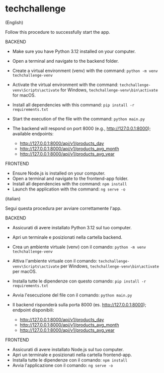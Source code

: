 # techchallenge
(English)

Follow this procedure to successfully start the app.

BACKEND

- Make sure you have Python 3.12 installed on your computer.
- Open a terminal and navigate to the backend folder.
- Create a virtual environment (venv) with the command: `python -m venv techchallenge-venv`
- Activate the virtual environment with the command: `techchallenge-venv\Scripts\activate` for Windows, `techchallenge-venv\bin\activate` for macOS.
- Install all dependencies with this command: `pip install -r requirements.txt`
- Start the execution of the file with the command: `python main.py`
- The backend will respond on port 8000 (e.g., http://127.0.0.1:8000); available endpoints:

  - http://127.0.0.1:8000/api/v1/products_day
  - http://127.0.0.1:8000/api/v1/products_avg_month
  - http://127.0.0.1:8000/api/v1/products_avg_year

FRONTEND

- Ensure Node.js is installed on your computer.
- Open a terminal and navigate to the frontend-app folder.
- Install all dependencies with the command: `npm install`
- Launch the application with the command: `ng serve -o`


(italian)

Segui questa procedura per avviare correttamente l'app.

BACKEND

- Assicurati di avere installato Python 3.12 sul tuo computer.
- Apri un terminale e posizionati nella cartella backend.
- Crea un ambiente virtuale (venv) con il comando: `python -m venv techchallenge-venv`
- Attiva l'ambiente virtuale con il comando: `techchallenge-venv\Scripts\activate` per Windows, `techchallenge-venv\bin\activate` per macOS.
- Installa tutte le dipendenze con questo comando: `pip install -r requirements.txt`
- Avvia l'esecuzione del file con il comando: `python main.py`
- Il backend risponderà sulla porta 8000 (es. http://127.0.0.1:8000); endpoint disponibili:

  - http://127.0.0.1:8000/api/v1/products_day
  - http://127.0.0.1:8000/api/v1/products_avg_month
  - http://127.0.0.1:8000/api/v1/products_avg_year

FRONTEND

- Assicurati di avere installato Node.js sul tuo computer.
- Apri un terminale e posizionati nella cartella frontend-app.
- Installa tutte le dipendenze con il comando: `npm install`
- Avvia l'applicazione con il comando: `ng serve -o`